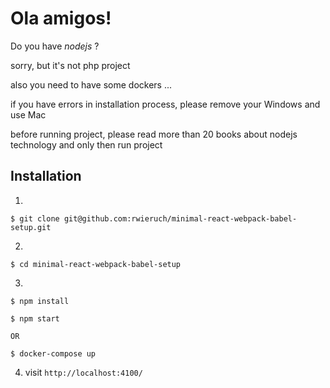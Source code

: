# Ola amigos!

Do you have _nodejs_ ?

sorry, but it's not php project

also you need to have some dockers ...

if you have errors in installation process, please remove your Windows and use Mac

before running project, please read more than 20 books about nodejs technology and only then run project

## Installation

  1.

    $ git clone git@github.com:rwieruch/minimal-react-webpack-babel-setup.git

  2.

    $ cd minimal-react-webpack-babel-setup

  3.

    $ npm install

    $ npm start

    OR

    $ docker-compose up

  4. visit `http://localhost:4100/`
